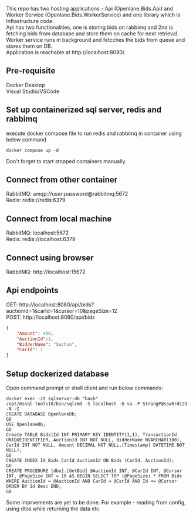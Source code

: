 This repo has two hosting applications - Api (Openlane.Bids.Api) and Worker Service (Openlane.Bids.WorkerService) and one library which is Inftastructure code.  
Api has two functionalities, one is storing bids on rabbimq and 2nd is fetching bids from database and store them on cache for next retrieval.  
Worker service runs in background and fetcches the bids from queue and stores them on DB.  
Application is reachable at http://localhost:8080/

## Pre-requisite 
Docker Desktop  
Visual Studio/VSCode

## Set up containerized sql server, redis and rabbimq
execute docker compose file to run redis and rabbimq in container using below command
```
docker compose up -d
```
Don't forget to start stopped containers manually.

## Connect from other container
RabbitMQ: amqp://user:password@rabbitmq:5672  
Redis: redis://redis:6379

## Connect from local machine
RabbitMQ: localhost:5672  
Redis: redis://localhost:6379

##  Connect using browser
RabbitMQ: http://localhost:15672

## Api endpoints
GET: http://localhost:8080/api/bids?auctionId=1&carId=1&cursor=10&pageSize=12  
POST: http://localhost:8080/api/bids
```json
{
    "Amount": 400,
    "AuctionId":1,
    "BidderName": "Sachin",
    "CarId": 1
}
```

## Setup dockerized database
Open command prompt or shell client and run below commands:
```
docker exec -it sqlserver-db "bash"
/opt/mssql-tools18/bin/sqlcmd -S localhost -U sa -P StrongP@ssw0rd123 -N -C
CREATE DATABASE OpenlaneDb;
GO
USE OpenlaneDb;
GO
Create TABLE Bids(Id INT PRIMARY KEY IDENTITY(1,1), TransactionId UNIQUEIDENTIFIER, AuctionId INT NOT NULL, BidderName NVARCHAR(100), CarId INT NOT NULL, Amount DECIMAL NOT NULL,[Timestamp] DATETIME NOT NULL);
GO
CREATE INDEX IX_Bids_CarId_AuctionId ON Bids (CarId, AuctionId);
GO
CREATE PROCEDURE [dbo].[GetBid] @AuctionId INT, @CarId INT, @Cursor INT, @PageSize INT = 10 AS BEGIN SELECT TOP (@PageSize) * FROM Bids WHERE AuctionId = @AuctionId AND CarId = @CarId AND Id <= @Cursor ORDER BY Id Desc END;
GO
```

Some imprvements are yet to be done. For example - reading from config, using dtos while returning the data etc.
	